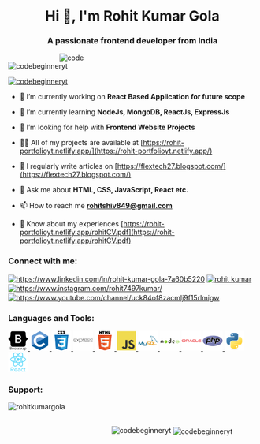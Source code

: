 <h1 align="center">Hi 👋, I'm Rohit Kumar Gola</h1>
<h3 align="center">A passionate frontend developer from India</h3>

<img align="right" alt="code" width="400" src="https://cdn.dribbble.com/users/2131993/screenshots/4948736/thoughtworks-gif_dribbble.gif">

<p align="left"> <img src="https://komarev.com/ghpvc/?username=codebeginneryt&label=Profile%20views&color=0e75b6&style=flat" alt="codebeginneryt" /> </p>

<p align="left"> <a href="https://github.com/ryo-ma/github-profile-trophy"><img src="https://github-profile-trophy.vercel.app/?username=codebeginneryt" alt="codebeginneryt" /></a> </p>

- 🔭 I’m currently working on **React Based Application for future scope**

- 🌱 I’m currently learning **NodeJs, MongoDB, ReactJs, ExpressJs**

- 🤝 I’m looking for help with **Frontend Website Projects**

- 👨‍💻 All of my projects are available at [https://rohit-portfolioyt.netlify.app/](https://rohit-portfolioyt.netlify.app/)

- 📝 I regularly write articles on [https://flextech27.blogspot.com/](https://flextech27.blogspot.com/)

- 💬 Ask me about **HTML, CSS, JavaScript, React etc.**

- 📫 How to reach me **rohitshiv849@gmail.com**

- 📄 Know about my experiences [https://rohit-portfolioyt.netlify.app/rohitCV.pdf](https://rohit-portfolioyt.netlify.app/rohitCV.pdf)

<h3 align="left">Connect with me:</h3>
<p align="left">
<a href="https://linkedin.com/in/https://www.linkedin.com/in/rohit-kumar-gola-7a60b5220" target="blank"><img align="center" src="https://raw.githubusercontent.com/rahuldkjain/github-profile-readme-generator/master/src/images/icons/Social/linked-in-alt.svg" alt="https://www.linkedin.com/in/rohit-kumar-gola-7a60b5220" height="30" width="40" /></a>
<a href="https://fb.com/rohit kumar" target="blank"><img align="center" src="https://raw.githubusercontent.com/rahuldkjain/github-profile-readme-generator/master/src/images/icons/Social/facebook.svg" alt="rohit kumar" height="30" width="40" /></a>
<a href="https://instagram.com/https://www.instagram.com/rohit7497kumar/" target="blank"><img align="center" src="https://raw.githubusercontent.com/rahuldkjain/github-profile-readme-generator/master/src/images/icons/Social/instagram.svg" alt="https://www.instagram.com/rohit7497kumar/" height="30" width="40" /></a>
<a href="https://www.youtube.com/c/https://www.youtube.com/channel/uck84of8zacmlj9f15rlmigw" target="blank"><img align="center" src="https://raw.githubusercontent.com/rahuldkjain/github-profile-readme-generator/master/src/images/icons/Social/youtube.svg" alt="https://www.youtube.com/channel/uck84of8zacmlj9f15rlmigw" height="30" width="40" /></a>
</p>

<h3 align="left">Languages and Tools:</h3>
<p align="left"> <a href="https://getbootstrap.com" target="_blank" rel="noreferrer"> <img src="https://raw.githubusercontent.com/devicons/devicon/master/icons/bootstrap/bootstrap-plain-wordmark.svg" alt="bootstrap" width="40" height="40"/> </a> <a href="https://www.cprogramming.com/" target="_blank" rel="noreferrer"> <img src="https://raw.githubusercontent.com/devicons/devicon/master/icons/c/c-original.svg" alt="c" width="40" height="40"/> </a> <a href="https://www.w3schools.com/css/" target="_blank" rel="noreferrer"> <img src="https://raw.githubusercontent.com/devicons/devicon/master/icons/css3/css3-original-wordmark.svg" alt="css3" width="40" height="40"/> </a> <a href="https://expressjs.com" target="_blank" rel="noreferrer"> <img src="https://raw.githubusercontent.com/devicons/devicon/master/icons/express/express-original-wordmark.svg" alt="express" width="40" height="40"/> </a> <a href="https://www.w3.org/html/" target="_blank" rel="noreferrer"> <img src="https://raw.githubusercontent.com/devicons/devicon/master/icons/html5/html5-original-wordmark.svg" alt="html5" width="40" height="40"/> </a> <a href="https://developer.mozilla.org/en-US/docs/Web/JavaScript" target="_blank" rel="noreferrer"> <img src="https://raw.githubusercontent.com/devicons/devicon/master/icons/javascript/javascript-original.svg" alt="javascript" width="40" height="40"/> </a> <a href="https://www.mysql.com/" target="_blank" rel="noreferrer"> <img src="https://raw.githubusercontent.com/devicons/devicon/master/icons/mysql/mysql-original-wordmark.svg" alt="mysql" width="40" height="40"/> </a> <a href="https://nodejs.org" target="_blank" rel="noreferrer"> <img src="https://raw.githubusercontent.com/devicons/devicon/master/icons/nodejs/nodejs-original-wordmark.svg" alt="nodejs" width="40" height="40"/> </a> <a href="https://www.oracle.com/" target="_blank" rel="noreferrer"> <img src="https://raw.githubusercontent.com/devicons/devicon/master/icons/oracle/oracle-original.svg" alt="oracle" width="40" height="40"/> </a> <a href="https://www.php.net" target="_blank" rel="noreferrer"> <img src="https://raw.githubusercontent.com/devicons/devicon/master/icons/php/php-original.svg" alt="php" width="40" height="40"/> </a> <a href="https://www.python.org" target="_blank" rel="noreferrer"> <img src="https://raw.githubusercontent.com/devicons/devicon/master/icons/python/python-original.svg" alt="python" width="40" height="40"/> </a> <a href="https://reactjs.org/" target="_blank" rel="noreferrer"> <img src="https://raw.githubusercontent.com/devicons/devicon/master/icons/react/react-original-wordmark.svg" alt="react" width="40" height="40"/> </a> </p>

<h3 align="left">Support:</h3>
<p><a href="https://www.buymeacoffee.com/rohitkumargola"> <img align="left" src="https://cdn.buymeacoffee.com/buttons/v2/default-yellow.png" height="50" width="210" alt="rohitkumargola" /></a></p><br><br>

<p><img align="left" src="https://github-readme-stats.vercel.app/api/top-langs?username=codebeginneryt&show_icons=true&locale=en&layout=compact" alt="codebeginneryt" /></p>

<p>&nbsp;<img align="center" src="https://github-readme-stats.vercel.app/api?username=codebeginneryt&show_icons=true&locale=en" alt="codebeginneryt" /></p>
